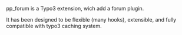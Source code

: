 pp\_forum is a Typo3 extension, wich add a forum plugin.

It has been designed to be flexible (many hooks), extensible, and fully compatible with typo3 caching system.